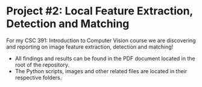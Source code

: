# Project #2: Local Feature Extraction, Detection and Matching

For my CSC 391: Introduction to Computer Vision course we are discovering and reporting on image feature extraction, detection and matching!
* All findings and results can be found in the PDF document located in the root of the repository.
* The Python scripts, images and other related files are located in their respective folders.

